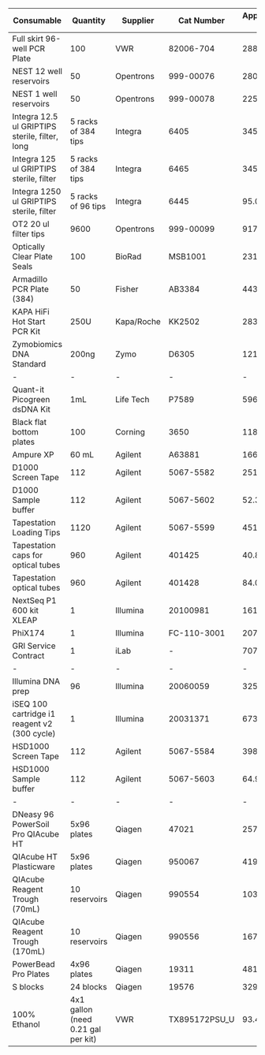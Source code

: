 
|Consumable|Quantity|Supplier|Cat Number|Approximate Cost|
|-|-|-|-|-|
|Full skirt 96-well PCR Plate| 100 |VWR | 82006-704 | 288.17 |
|NEST 12 well reservoirs | 50 | Opentrons | 999-00076 | 280.60 |
|NEST 1 well reservoirs | 50 | Opentrons | 999-00078 | 225.00 |
|Integra 12.5 ul GRIPTIPS sterile, filter, long| 5 racks of 384 tips | Integra | 6405 | 345.00 |
|Integra 125 ul GRIPTIPS sterile, filter| 5 racks of 384 tips | Integra | 6465 | 345.00 |
|Integra 1250 ul GRIPTIPS sterile, filter| 5 racks of 96 tips | Integra | 6445 | 95.00 |
|OT2 20 ul filter tips | 9600 | Opentrons | 999-00099 | 917.43 |
|Optically Clear Plate Seals | 100 | BioRad | MSB1001 | 231.00 |
|Armadillo PCR Plate (384) | 50 | Fisher | AB3384 | 443.65 |
|KAPA HiFi Hot Start PCR Kit | 250U | Kapa/Roche | KK2502 | 283.00 |
|Zymobiomics DNA Standard | 200ng | Zymo | D6305 | 121.30 |
|-|-|-|-|-|
|Quant-it Picogreen dsDNA Kit | 1mL | Life Tech | P7589 | 596.65 |
|Black flat bottom plates | 100 | Corning | 3650 | 1185.20 |
|Ampure XP | 60 mL | Agilent | A63881 | 1660.98 |
|D1000 Screen Tape | 112 | Agilent | 5067-5582 | 251.23 |
|D1000 Sample buffer | 112 | Agilent | 5067-5602 | 52.38 |
|Tapestation Loading Tips | 1120 | Agilent | 5067-5599 | 451.05 |
|Tapestation caps for optical tubes | 960 | Agilent | 401425 | 40.80 |
|Tapestation optical tubes |960 | Agilent | 401428 | 84.00 |
|NextSeq P1 600 kit XLEAP | 1 | Illumina | 20100981 | 1618.00 |
|PhiX174 | 1 | Illumina | FC-110-3001 | 207.00 |
|GRI Service Contract | 1 | iLab | - | 707.80 |
|-|-|-|-|-|
|Illumina DNA prep  | 96 | Illumina | 20060059 | 3257.00 |
|iSEQ 100 cartridge i1 reagent v2 (300 cycle) | 1 | Illumina | 20031371 | 673.00 |
|HSD1000 Screen Tape | 112 | Agilent | 5067-5584 | 398.67 |
|HSD1000 Sample buffer | 112 | Agilent | 5067-5603 | 64.99 |
|-|-|-|-|-|
|DNeasy 96 PowerSoil Pro QIAcube HT | 5x96 plates |	Qiagen | 47021 | 2575.92 |
|QIAcube HT Plasticware |	5x96 plates | Qiagen | 950067 | 419.81 |
|QIAcube Reagent Trough (70mL) | 10 reservoirs | Qiagen | 990554 | 103.78 |
|QIAcube Reagent Trough (170mL) | 10 reservoirs | Qiagen | 990556	| 167.36 |
|PowerBead Pro Plates | 4x96 plates |	Qiagen | 19311 | 481.52 |
|S blocks	| 24 blocks | Qiagen | 19576 | 329.12 |
|100% Ethanol | 4x1 gallon (need 0.21 gal per kit) | VWR | TX895172PSU_U	| 93.44 |
